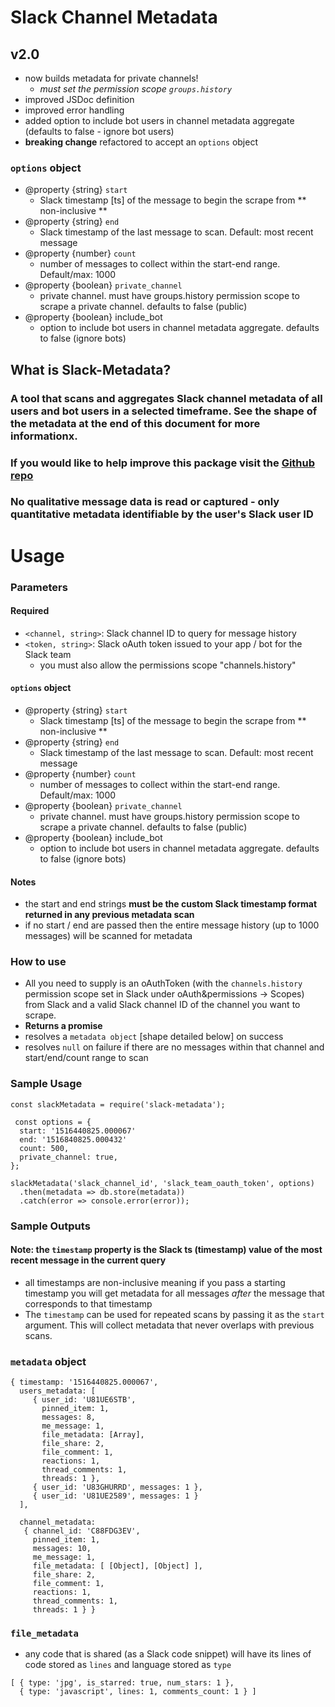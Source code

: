 # Slack Channel Metadata

## v2.0
- now builds metadata for private channels!
  - _must set the permission scope `groups.history`_
- improved JSDoc definition
- improved error handling
- added option to include bot users in channel metadata aggregate (defaults to false - ignore bot users)
- **breaking change** refactored to accept an `options` object

### `options` object
- @property {string} `start`
  - Slack timestamp [ts] of the message to begin the scrape from ** non-inclusive **
- @property {string} `end`
  - Slack timestamp of the last message to scan. Default: most recent message
- @property {number} `count`
  - number of messages to collect within the start-end range. Default/max: 1000
- @property {boolean} `private_channel`
  - private channel. must have groups.history permission scope to scrape a private channel. defaults to false (public)
- @property {boolean} include_bot
  - option to include bot users in channel metadata aggregate. defaults to false (ignore bots)

## What is Slack-Metadata?
### A tool that scans and aggregates Slack channel metadata of all users and bot users in a selected timeframe. See the shape of the metadata at the end of this document for more informationx. 
### If you would like to help improve this package visit the [Github repo](https://github.com/the-vampiire/slackMetadataScraper)

### **No qualitative message data is read or captured** - only quantitative metadata identifiable by the user's Slack user ID

# Usage
### Parameters 
#### Required
- `<channel, string>`: Slack channel ID to query for message history
- `<token, string>`: Slack oAuth token issued to your app / bot for the Slack team
    - you must also allow the permissions scope "channels.history"

#### `options` object
- @property {string} `start`
  - Slack timestamp [ts] of the message to begin the scrape from ** non-inclusive **
- @property {string} `end`
  - Slack timestamp of the last message to scan. Default: most recent message
- @property {number} `count`
  - number of messages to collect within the start-end range. Default/max: 1000
- @property {boolean} `private_channel`
  - private channel. must have groups.history permission scope to scrape a private channel. defaults to false (public)
- @property {boolean} include_bot
  - option to include bot users in channel metadata aggregate. defaults to false (ignore bots)

#### Notes
- the start and end strings **must be the custom Slack timestamp format returned in any previous metadata scan**
- if no start / end are passed then the entire message history (up to 1000 messages) will be scanned for metadata 

### How to use

- All you need to supply is an oAuthToken (with the `channels.history` permission scope set in Slack under oAuth&permissions -> Scopes) from Slack and a valid Slack channel ID of the channel you want to scrape.
- **Returns a promise**
- resolves a `metadata object` [shape detailed below] on success 
- resolves `null` on failure if there are no messages within that channel and start/end/count range to scan

### Sample Usage
```
const slackMetadata = require('slack-metadata');

 const options = {
  start: '1516440825.000067'
  end: '1516840825.000432'
  count: 500,
  private_channel: true,
};

slackMetadata('slack_channel_id', 'slack_team_oauth_token', options)
  .then(metadata => db.store(metadata))
  .catch(error => console.error(error));
```

### Sample Outputs

#### Note: the `timestamp` property is the Slack ts (timestamp) value of the most recent message in the current query
- all timestamps are non-inclusive meaning if you pass a starting timestamp you will get metadata for all messages _after_ the message that corresponds to that timestamp
- The `timestamp` can be used for repeated scans by passing it as the `start` argument. This will collect metadata that never overlaps with previous scans.

### `metadata` object
```
{ timestamp: '1516440825.000067',
  users_metadata: [ 
     { user_id: 'U81UE6STB',
       pinned_item: 1,
       messages: 8,
       me_message: 1,
       file_metadata: [Array],
       file_share: 2,
       file_comment: 1,
       reactions: 1,
       thread_comments: 1,
       threads: 1 },
     { user_id: 'U83GHURRD', messages: 1 },
     { user_id: 'U81UE2589', messages: 1 } 
  ],

  channel_metadata:
   { channel_id: 'C88FDG3EV',
     pinned_item: 1,
     messages: 10,
     me_message: 1,
     file_metadata: [ [Object], [Object] ],
     file_share: 2,
     file_comment: 1,
     reactions: 1,
     thread_comments: 1,
     threads: 1 } }
```

### `file_metadata`
- any code that is shared (as a Slack code snippet) will have its lines of code stored as `lines` and language stored as `type`

```
[ { type: 'jpg', is_starred: true, num_stars: 1 },
  { type: 'javascript', lines: 1, comments_count: 1 } ]
```
